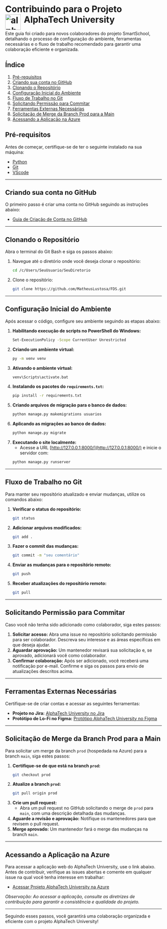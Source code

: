 # Contribuindo para o Projeto AlphaTech University <img src="https://github.com/user-attachments/assets/927439f6-8b7f-4532-aee0-90f9a1c79256" alt="alphafundo" width="50" style="float:left; margin-right:10px;">

Este guia foi criado para novos colaboradores do projeto SmartSchool, detalhando o processo de configuração do ambiente, ferramentas necessárias e o fluxo de trabalho recomendado para garantir uma colaboração eficiente e organizada.

## Índice
1. [Pré-requisitos](#pré-requisitos)
2. [Criando sua conta no GitHub](#criando-sua-conta-no-github)
3. [Clonando o Repositório](#clonando-o-repositório)
4. [Configuração Inicial do Ambiente](#configuração-inicial-do-ambiente)
5. [Fluxo de Trabalho no Git](#fluxo-de-trabalho-no-git)
6. [Solicitando Permissão para Commitar](#solicitando-permissão-para-commitar)
7. [Ferramentas Externas Necessárias](#ferramentas-externas-necessárias)
8. [Solicitação de Merge da Branch Prod para a Main](#solicitação-de-merge-da-branch-prod-para-a-main)
9. [Acessando a Aplicação na Azure](#acessando-a-aplicação-na-azure)

## Pré-requisitos
Antes de começar, certifique-se de ter o seguinte instalado na sua máquina:

- [Python](https://www.python.org/downloads/)
- [Git](https://git-scm.com/downloads)
- [VScode](https://code.visualstudio.com/download)

---
## Criando sua conta no GitHub
O primeiro passo é criar uma conta no GitHub seguindo as instruções abaixo:

- [Guia de Criação de Conta no GitHub](https://docs.github.com/pt/get-started/start-your-journey/creating-an-account-on-github)

---

## Clonando o Repositório
Abra o terminal do Git Bash e siga os passos abaixo:

1. Navegue até o diretório onde você deseja clonar o repositório:
    ```bash
    cd /c/Users/SeuUsuario/SeuDiretorio
    ```
2. Clone o repositório:
    ```bash
    git clone https://github.com/MatheusLustosa/FDS.git
    ```

---

## Configuração Inicial do Ambiente
Após acessar o código, configure seu ambiente seguindo as etapas abaixo:

1. **Habilitando execução de scripts no PowerShell do Windows:**
    ```bash
    Set-ExecutionPolicy -Scope CurrentUser Unrestricted
    ```
2. **Criando um ambiente virtual:**
    ```bash
    py -m venv venv
    ```
3. **Ativando o ambiente virtual:**
    ```bash
    venv\Scripts\activate.bat
    ```
4. **Instalando os pacotes do `requirements.txt`:**
    ```bash
    pip install -r requirements.txt
    ```
5. **Criando arquivos de migração para o banco de dados:**
    ```bash
    python manage.py makemigrations usuarios
    ```
6. **Aplicando as migrações ao banco de dados:**
    ```bash
    python manage.py migrate
    ```
7. **Executando o site localmente:**
   - Acesse a URL [http://127.0.0.1:8000/](http://127.0.0.1:8000/) e inicie o servidor com:
    ```bash
    python manage.py runserver
    ```

---

## Fluxo de Trabalho no Git
Para manter seu repositório atualizado e enviar mudanças, utilize os comandos abaixo:

1. **Verificar o status do repositório:**
    ```bash
    git status
    ```
2. **Adicionar arquivos modificados:**
    ```bash
    git add .
    ```
3. **Fazer o commit das mudanças:**
    ```bash
    git commit -m "seu comentário"
    ```
4. **Enviar as mudanças para o repositório remoto:**
    ```bash
    git push
    ```
5. **Receber atualizações do repositório remoto:**
    ```bash
    git pull
    ```

---

## Solicitando Permissão para Commitar
Caso você não tenha sido adicionado como colaborador, siga estes passos:

1. **Solicitar acesso:**
   Abra uma issue no repositório solicitando permissão para ser colaborador. Descreva seu interesse e as áreas específicas em que deseja ajudar.
2. **Aguardar aprovação:**
   Um mantenedor revisará sua solicitação e, se aprovado, adicionará você como colaborador.
3. **Confirmar colaboração:**
   Após ser adicionado, você receberá uma notificação por e-mail. Confirme e siga os passos para envio de atualizações descritos acima.

---

## Ferramentas Externas Necessárias
Certifique-se de criar contas e acessar as seguintes ferramentas:

- **Projeto no Jira:** [AlphaTech University no Jira](https://cesar-team-c925b8yd.atlassian.net/jira/software/projects/AE/boards/5?atlOrigin=eyJpIjoiOGQyNjQxNmVlNzYxNDUzNmEwMDA5Y2Y4YTZiMmVkMmEiLCJwIjoiaiJ9)
- **Protótipo de Lo-Fi no Figma:** [Protótipo AlphaTech University no Figma](https://www.figma.com/design/7uEuFDZ5T9I2HeTYMGfnR9/FDS-Entrega-1?node-id=0-1&t=nimLCI6xdHeemn50-1)

---

## Solicitação de Merge da Branch Prod para a Main
Para solicitar um merge da branch `prod` (hospedada na Azure) para a branch `main`, siga estes passos:

1. **Certifique-se de que está na branch `prod`:**
    ```bash
    git checkout prod
    ```
2. **Atualize a branch `prod`:**
    ```bash
    git pull origin prod
    ```
3. **Crie um pull request:**
   - Abra um pull request no GitHub solicitando o merge de `prod` para `main`, com uma descrição detalhada das mudanças.
4. **Aguarde a revisão e aprovação:**
   Notifique os mantenedores para que revisem o pull request.
5. **Merge aprovado:**
   Um mantenedor fará o merge das mudanças na branch `main`.

---

## Acessando a Aplicação na Azure
Para acessar a aplicação web do AlphaTech University, use o link abaixo. Antes de contribuir, verifique as issues abertas e comente em qualquer issue na qual você tenha interesse em trabalhar:

- [Acessar Projeto AlphaTech University na Azure](https://alphatech-btdjdsgcg6dff6f4.brazilsouth-01.azurewebsites.net/)

*Observação: Ao acessar a aplicação, consulte as diretrizes de contribuição para garantir a consistência e qualidade do projeto.*

---

Seguindo esses passos, você garantirá uma colaboração organizada e eficiente com o projeto AlphaTech University!
